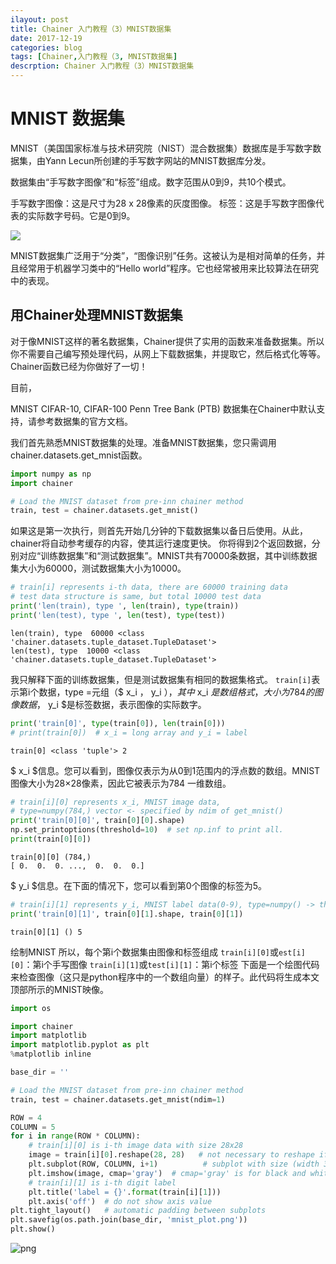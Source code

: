 ```yaml
---
ilayout: post
title: Chainer 入门教程（3）MNIST数据集
date: 2017-12-19
categories: blog
tags: [Chainer,入门教程（3, MNIST数据集]
descrption: Chainer 入门教程（3）MNIST数据集
---
```


# MNIST 数据集

MNIST（美国国家标准与技术研究院（NIST）混合数据集）数据库是手写数字数据集，由Yann Lecun所创建的手写数字网站的MNIST数据库分发。

数据集由“手写数字图像”和“标签”组成。数字范围从0到9，共10个模式。

手写数字图像：这是尺寸为28 x 28像素的灰度图像。
标签：这是手写数字图像代表的实际数字号码。它是0到9。

![](https://bennix.github.io/imgs/mnist_plot-700x525.png)

MNIST数据集广泛用于“分类”，“图像识别”任务。这被认为是相对简单的任务，并且经常用于机器学习类中的“Hello world”程序。它也经常被用来比较算法在研究中的表现。

## 用Chainer处理MNIST数据集

对于像MNIST这样的著名数据集，Chainer提供了实用的函数来准备数据集。所以你不需要自己编写预处理代码，从网上下载数据集，并提取它，然后格式化等等。Chainer函数已经为你做好了一切！

目前，

MNIST
CIFAR-10, CIFAR-100
Penn Tree Bank (PTB)
数据集在Chainer中默认支持，请参考数据集的官方文档。

我们首先熟悉MNIST数据集的处理。准备MNIST数据集，您只需调用chainer.datasets.get_mnist函数。


```python
import numpy as np
import chainer

# Load the MNIST dataset from pre-inn chainer method
train, test = chainer.datasets.get_mnist()
```

如果这是第一次执行，则首先开始几分钟的下载数据集以备日后使用。从此，chainer将自动参考缓存的内容，使其运行速度更快。
你将得到2个返回数据，分别对应“训练数据集”和“测试数据集”。MNIST共有70000条数据，其中训练数据集大小为60000，测试数据集大小为10000。



```python
# train[i] represents i-th data, there are 60000 training data
# test data structure is same, but total 10000 test data
print('len(train), type ', len(train), type(train))
print('len(test), type ', len(test), type(test))
```

    len(train), type  60000 <class 'chainer.datasets.tuple_dataset.TupleDataset'>
    len(test), type  10000 <class 'chainer.datasets.tuple_dataset.TupleDataset'>


我只解释下面的训练数据集，但是测试数据集有相同的数据集格式。
`train[i]`表示第i个数据，type =元组（$ x_i $，$ y_i $），其中$ x_i $是数组格式，大小为784的图像数据，$ y_i $是标签数据，表示图像的实际数字。



```python
print('train[0]', type(train[0]), len(train[0]))
# print(train[0])  # x_i = long array and y_i = label
```

    train[0] <class 'tuple'> 2


$ x_i $信息。您可以看到，图像仅表示为从0到1范围内的浮点数的数组。MNIST图像大小为28×28像素，因此它被表示为784 一维数组。



```python
# train[i][0] represents x_i, MNIST image data,
# type=numpy(784,) vector <- specified by ndim of get_mnist()
print('train[0][0]', train[0][0].shape)
np.set_printoptions(threshold=10)  # set np.inf to print all.
print(train[0][0])
```

    train[0][0] (784,)
    [ 0.  0.  0. ...,  0.  0.  0.]


$ y_i $信息。在下面的情况下，您可以看到第0个图像的标签为5。


```python
# train[i][1] represents y_i, MNIST label data(0-9), type=numpy() -> this means scalar
print('train[0][1]', train[0][1].shape, train[0][1])

```

    train[0][1] () 5


绘制MNIST
所以，每个第i个数据集由图像和标签组成
`train[i][0]`或`est[i][0]`：第i个手写图像
`train[i][1]`或`test[i][1]`：第i个标签
下面是一个绘图代码来检查图像（这只是python程序中的一个数组向量）的样子。此代码将生成本文顶部所示的MNIST映像。


```python
import os

import chainer
import matplotlib
import matplotlib.pyplot as plt
%matplotlib inline

base_dir = ''

# Load the MNIST dataset from pre-inn chainer method
train, test = chainer.datasets.get_mnist(ndim=1)

ROW = 4
COLUMN = 5
for i in range(ROW * COLUMN):
    # train[i][0] is i-th image data with size 28x28
    image = train[i][0].reshape(28, 28)   # not necessary to reshape if ndim is set to 2
    plt.subplot(ROW, COLUMN, i+1)          # subplot with size (width 3, height 5)
    plt.imshow(image, cmap='gray')  # cmap='gray' is for black and white picture.
    # train[i][1] is i-th digit label
    plt.title('label = {}'.format(train[i][1]))
    plt.axis('off')  # do not show axis value
plt.tight_layout()   # automatic padding between subplots
plt.savefig(os.path.join(base_dir, 'mnist_plot.png'))
plt.show()
```


![png](https://bennix.github.io/imgs/output_14_0.png)

